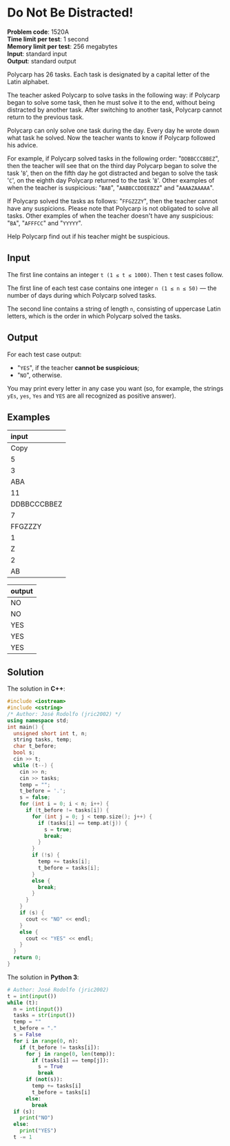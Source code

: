# Do Not Be Distracted!
**Problem code**: 1520A  
**Time limit per test**: 1 second  
**Memory limit per test**: 256 megabytes  
**Input**: standard input  
**Output**: standard output  

Polycarp has 26 tasks. Each task is designated by a capital letter of the Latin alphabet.

The teacher asked Polycarp to solve tasks in the following way: if Polycarp began to solve some task, then he must solve it to the end, without being distracted by another task. After switching to another task, Polycarp cannot return to the previous task.

Polycarp can only solve one task during the day. Every day he wrote down what task he solved. Now the teacher wants to know if Polycarp followed his advice.

For example, if Polycarp solved tasks in the following order: "`DDBBCCCBBEZ`", then the teacher will see that on the third day Polycarp began to solve the task '`B`', then on the fifth day he got distracted and began to solve the task '`C`', on the eighth day Polycarp returned to the task '`B`'. Other examples of when the teacher is suspicious: "`BAB`", "`AABBCCDDEEBZZ`" and "`AAAAZAAAAA`".

If Polycarp solved the tasks as follows: "`FFGZZZY`", then the teacher cannot have any suspicions. Please note that Polycarp is not obligated to solve all tasks. Other examples of when the teacher doesn't have any suspicious: "`BA`", "`AFFFCC`" and "`YYYYY`".

Help Polycarp find out if his teacher might be suspicious.

## Input
The first line contains an integer `t (1 ≤ t ≤ 1000)`. Then `t` test cases follow.

The first line of each test case contains one integer `n (1 ≤ n ≤ 50)` — the number of days during which Polycarp solved tasks.

The second line contains a string of length `n`, consisting of uppercase Latin letters, which is the order in which Polycarp solved the tasks.

## Output
For each test case output:
* "`YES`", if the teacher **cannot be suspicious**;
* "`NO`", otherwise.

You may print every letter in any case you want (so, for example, the strings `yEs`, `yes`, `Yes` and `YES` are all recognized as positive answer).

## Examples
| input |
| :--- |
| Copy |
| 5 |
| 3 |
| ABA |
| 11 |
| DDBBCCCBBEZ |
| 7 |
| FFGZZZY |
| 1 |
| Z |
| 2 |
| AB |

| output |
| :--- |
| NO |
| NO |
| YES |
| YES |
| YES |

## Solution
The solution in **C++**:
```cpp
#include <iostream>
#include <cstring>
/* Author: José Rodolfo (jric2002) */
using namespace std;
int main() {
  unsigned short int t, n;
  string tasks, temp;
  char t_before;
  bool s;
  cin >> t;
  while (t--) {
    cin >> n;
    cin >> tasks;
    temp = "";
    t_before = '.';
    s = false;
    for (int i = 0; i < n; i++) {
      if (t_before != tasks[i]) {
        for (int j = 0; j < temp.size(); j++) {
          if (tasks[i] == temp.at(j)) {
            s = true;
            break;
          }
        }
        if (!s) {
          temp += tasks[i];
          t_before = tasks[i];
        }
        else {
          break;
        }
      }
    }
    if (s) {
      cout << "NO" << endl;
    }
    else {
      cout << "YES" << endl;
    }
  }
  return 0;
}
```

The solution in **Python 3**:
```python
# Author: José Rodolfo (jric2002)
t = int(input())
while (t):
  n = int(input())
  tasks = str(input())
  temp = ""
  t_before = "."
  s = False
  for i in range(0, n):
    if (t_before != tasks[i]):
      for j in range(0, len(temp)):
        if (tasks[i] == temp[j]):
          s = True
          break
      if (not(s)):
        temp += tasks[i]
        t_before = tasks[i]
      else:
        break
  if (s):
    print("NO")
  else:
    print("YES")
  t -= 1
```